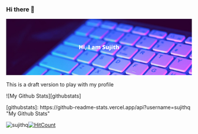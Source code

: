 ### Hi there 👋

<!--img src="https://raw.githubusercontent.com/sujithq/sujithq/48c7275c46f25ca977af1b3456b68ffe4ca2a96b/Hi-I-Am-Sujith.svg" alt="Hi I Am Sujith"-->
<img src="https://github.com/sujithq/sujithq/blob/master/Test.png" alt="Hi I Am Sujith">


This is a draft version to play with my profile

![My Github Stats][githubstats]

<p>[githubstats]: https://github-readme-stats.vercel.app/api?username=sujithq "My Github Stats"</p>


<p><img align="left" src="https://github-readme-stats.vercel.app/api/top-langs/?username=sujithq&layout=compact&hide=html" alt="sujithq" /></p>

[![HitCount](http://hits.dwyl.com/sujithq/sujithq.svg)](http://hits.dwyl.com/sujithq/sujithq)


<!--
**sujithq/sujithq** is a ✨ _special_ ✨ repository because its `README.md` (this file) appears on your GitHub profile.

Here are some ideas to get you started:

- 🔭 I’m currently working on ...
- 🌱 I’m currently learning ...
- 👯 I’m looking to collaborate on ...
- 🤔 I’m looking for help with ...
- 💬 Ask me about ...
- 📫 How to reach me: ...
- 😄 Pronouns: ...
- ⚡ Fun fact: ...
-->
